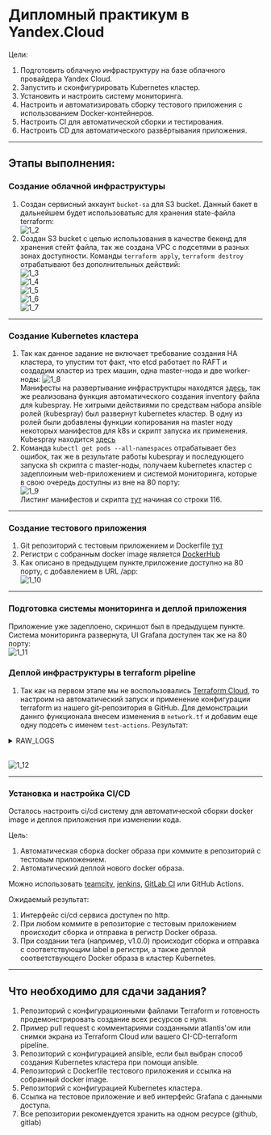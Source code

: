 # Дипломный практикум в Yandex.Cloud
Цели:
1. Подготовить облачную инфраструктуру на базе облачного провайдера Yandex Cloud.
2. Запустить и сконфигурировать Kubernetes кластер.
3. Установить и настроить систему мониторинга.
4. Настроить и автоматизировать сборку тестового приложения с использованием Docker-контейнеров.
5. Настроить CI для автоматической сборки и тестирования.
6. Настроить CD для автоматического развёртывания приложения.

---
## Этапы выполнения:


### Создание облачной инфраструктуры

1. Создан сервисный аккаунт `bucket-sa` для S3 bucket. Данный бакет в дальнейшем будет использоватьяс для хранения state-файла terraform: </br>
    ![1_2](https://github.com/AlekseyStroitelev/final-qualifying-work/blob/main/screenshots/1_2.png)
2. Создан S3 bucket с целью использования в качестве бекенд для хранения стейт файла, так же создана VPC с подсетями в разных зонах доступности. Команды `terraform apply`, `terraform destroy` отрабатывают без дополнительных действий: </br>
    ![1_3](https://github.com/AlekseyStroitelev/final-qualifying-work/blob/main/screenshots/1_3.png) </br>
    ![1_4](https://github.com/AlekseyStroitelev/final-qualifying-work/blob/main/screenshots/1_4.png) </br>
    ![1_5](https://github.com/AlekseyStroitelev/final-qualifying-work/blob/main/screenshots/1_5.png) </br>
    ![1_6](https://github.com/AlekseyStroitelev/final-qualifying-work/blob/main/screenshots/1_6.png) </br>
    ![1_7](https://github.com/AlekseyStroitelev/final-qualifying-work/blob/main/screenshots/1_7.png) </br>

---
### Создание Kubernetes кластера

1. Так как данное задание не включает требование создания HA кластера, то упустим тот факт, что etcd работает по RAFT и создадим кластер из трех машин, одна master-нода и две worker-ноды:
   ![1_8](https://github.com/AlekseyStroitelev/final-qualifying-work/blob/main/screenshots/1_8.png) </br>
Манифесты на развертывание инфраструктцры находятся [здесь](https://github.com/AlekseyStroitelev/final-qualifying-work/tree/main/terraform), так же реализована функция автоматического создания inventory файла для kubespray. Не хитрыми действиями по средствам набора ansible ролей (kubespray) был развернут kubernetes кластер. В одну из ролей были добавлены функции копирования на master ноду некоторых манифестов для k8s и скрипт запуска их применения. Kubespray находится [здесь](https://github.com/AlekseyStroitelev/final-qualifying-work/tree/main/kubespray)
2. Команда `kubectl get pods --all-namespaces` отрабатывает без ошибок, так же в результате работы kubespray и последующего запуска sh скрипта c master-ноды, получаем kubernetes кластер с задеплоиным web-приложением и системой мониторинга, которые в свою очередь доступны из вне на 80 порту: </br>
   ![1_9](https://github.com/AlekseyStroitelev/final-qualifying-work/blob/main/screenshots/1_9.png) </br>
Листинг манифестов и скрипта [тут](https://github.com/AlekseyStroitelev/final-qualifying-work/blob/main/kubespray/roles/kubernetes/client/tasks/main.yml) начиная со строки 116.

---
### Создание тестового приложения

1. Git репозиторий с тестовым приложением и Dockerfile [тут](https://github.com/AlekseyStroitelev/app-config)
2. Регистри с собранным docker image является [DockerHub](https://hub.docker.com/repository/docker/makaron7321/nginx-test-app/general)
3. Как описано в предыдущем пункте,приложение доступно на 80 порту, с добавлением в URL /app:</br>
  ![1_10](https://github.com/AlekseyStroitelev/final-qualifying-work/blob/main/screenshots/1_10.png)

---
### Подготовка cистемы мониторинга и деплой приложения

Приложение уже задеплоено, скриншот был в предыдущем пункте.
Система мониторинга развернута, UI Grafana доступен так же на 80 порту: </br>
  ![1_11](https://github.com/AlekseyStroitelev/final-qualifying-work/blob/main/screenshots/1_11.png)

### Деплой инфраструктуры в terraform pipeline

1. Так как на первом этапе мы не воспользовались [Terraform Cloud](https://app.terraform.io/), то настроим на автоматический запуск и применение конфигурации terraform из нашего git-репозитория в GitHub. Для демонстрации даннго функционала внесем изменения в `network.tf` и добавим еще одну подсеть с именем `test-actions`. Результат:

<details>
    <summary>RAW_LOGS</summary>
    2025-08-27T10:15:56.4801562Z Current runner version: '2.328.0'
2025-08-27T10:15:56.4824907Z ##[group]Runner Image Provisioner
2025-08-27T10:15:56.4826034Z Hosted Compute Agent
2025-08-27T10:15:56.4826602Z Version: 20250818.377
2025-08-27T10:15:56.4827620Z Commit: 3c593e9f75fe0b87e893bca80d6e12ba089c61fc
2025-08-27T10:15:56.4828344Z Build Date: 2025-08-18T14:52:18Z
2025-08-27T10:15:56.4828904Z ##[endgroup]
2025-08-27T10:15:56.4829516Z ##[group]Operating System
2025-08-27T10:15:56.4830099Z Ubuntu
2025-08-27T10:15:56.4830596Z 24.04.2
2025-08-27T10:15:56.4831129Z LTS
2025-08-27T10:15:56.4831623Z ##[endgroup]
2025-08-27T10:15:56.4832164Z ##[group]Runner Image
2025-08-27T10:15:56.4832804Z Image: ubuntu-24.04
2025-08-27T10:15:56.4833351Z Version: 20250818.1.0
2025-08-27T10:15:56.4834390Z Included Software: https://github.com/actions/runner-images/blob/ubuntu24/20250818.1/images/ubuntu/Ubuntu2404-Readme.md
2025-08-27T10:15:56.4836038Z Image Release: https://github.com/actions/runner-images/releases/tag/ubuntu24%2F20250818.1
2025-08-27T10:15:56.4837537Z ##[endgroup]
2025-08-27T10:15:56.4838662Z ##[group]GITHUB_TOKEN Permissions
2025-08-27T10:15:56.4840807Z Contents: read
2025-08-27T10:15:56.4841417Z Metadata: read
2025-08-27T10:15:56.4841966Z Packages: read
2025-08-27T10:15:56.4842544Z ##[endgroup]
2025-08-27T10:15:56.4844688Z Secret source: Actions
2025-08-27T10:15:56.4845421Z Prepare workflow directory
2025-08-27T10:15:56.5413589Z Prepare all required actions
2025-08-27T10:15:56.5450549Z Getting action download info
2025-08-27T10:15:56.9655916Z Download action repository 'actions/checkout@v4' (SHA:08eba0b27e820071cde6df949e0beb9ba4906955)
2025-08-27T10:15:57.1367609Z Download action repository 'hashicorp/setup-terraform@v2' (SHA:633666f66e0061ca3b725c73b2ec20cd13a8fdd1)
2025-08-27T10:15:57.9114966Z Download action repository 'actions/upload-artifact@v4' (SHA:ea165f8d65b6e75b540449e92b4886f43607fa02)
2025-08-27T10:15:58.0933292Z Complete job name: Terraform
2025-08-27T10:15:58.1609151Z ##[group]Run actions/checkout@v4
2025-08-27T10:15:58.1610120Z with:
2025-08-27T10:15:58.1610749Z   repository: AlekseyStroitelev/final-qualifying-work
2025-08-27T10:15:58.1611603Z   token: ***
2025-08-27T10:15:58.1612098Z   ssh-strict: true
2025-08-27T10:15:58.1612584Z   ssh-user: git
2025-08-27T10:15:58.1613087Z   persist-credentials: true
2025-08-27T10:15:58.1613641Z   clean: true
2025-08-27T10:15:58.1614144Z   sparse-checkout-cone-mode: true
2025-08-27T10:15:58.1614723Z   fetch-depth: 1
2025-08-27T10:15:58.1615201Z   fetch-tags: false
2025-08-27T10:15:58.1615693Z   show-progress: true
2025-08-27T10:15:58.1616205Z   lfs: false
2025-08-27T10:15:58.1616888Z   submodules: false
2025-08-27T10:15:58.1617414Z   set-safe-directory: true
2025-08-27T10:15:58.1618208Z env:
2025-08-27T10:15:58.1618677Z   TF_VERSION: 1.5.0
2025-08-27T10:15:58.1619176Z   TF_DIR: terraform/main
2025-08-27T10:15:58.1619967Z   TF_VAR_token: ***
2025-08-27T10:15:58.1620497Z   TF_VAR_cloud_id: ***
2025-08-27T10:15:58.1621082Z   TF_VAR_folder_id: ***
2025-08-27T10:15:58.1621660Z   AWS_ACCESS_KEY_ID: ***
2025-08-27T10:15:58.1622363Z   AWS_SECRET_ACCESS_KEY: ***
2025-08-27T10:15:58.1622899Z ##[endgroup]
2025-08-27T10:15:58.2672881Z Syncing repository: AlekseyStroitelev/final-qualifying-work
2025-08-27T10:15:58.2674848Z ##[group]Getting Git version info
2025-08-27T10:15:58.2675823Z Working directory is '/home/runner/work/final-qualifying-work/final-qualifying-work'
2025-08-27T10:15:58.2677540Z [command]/usr/bin/git version
2025-08-27T10:15:58.2758270Z git version 2.51.0
2025-08-27T10:15:58.2783869Z ##[endgroup]
2025-08-27T10:15:58.2803636Z Temporarily overriding HOME='/home/runner/work/_temp/4b8247fa-90f4-4f42-8468-a917a52764c4' before making global git config changes
2025-08-27T10:15:58.2805170Z Adding repository directory to the temporary git global config as a safe directory
2025-08-27T10:15:58.2809249Z [command]/usr/bin/git config --global --add safe.directory /home/runner/work/final-qualifying-work/final-qualifying-work
2025-08-27T10:15:58.2842669Z Deleting the contents of '/home/runner/work/final-qualifying-work/final-qualifying-work'
2025-08-27T10:15:58.2845467Z ##[group]Initializing the repository
2025-08-27T10:15:58.2849808Z [command]/usr/bin/git init /home/runner/work/final-qualifying-work/final-qualifying-work
2025-08-27T10:15:58.2963356Z hint: Using 'master' as the name for the initial branch. This default branch name
2025-08-27T10:15:58.2964627Z hint: is subject to change. To configure the initial branch name to use in all
2025-08-27T10:15:58.2965629Z hint: of your new repositories, which will suppress this warning, call:
2025-08-27T10:15:58.2966511Z hint:
2025-08-27T10:15:58.2967435Z hint: 	git config --global init.defaultBranch <name>
2025-08-27T10:15:58.2968107Z hint:
2025-08-27T10:15:58.2968737Z hint: Names commonly chosen instead of 'master' are 'main', 'trunk' and
2025-08-27T10:15:58.2970308Z hint: 'development'. The just-created branch can be renamed via this command:
2025-08-27T10:15:58.2971828Z hint:
2025-08-27T10:15:58.2972734Z hint: 	git branch -m <name>
2025-08-27T10:15:58.2973817Z hint:
2025-08-27T10:15:58.2975213Z hint: Disable this message with "git config set advice.defaultBranchName false"
2025-08-27T10:15:58.2977995Z Initialized empty Git repository in /home/runner/work/final-qualifying-work/final-qualifying-work/.git/
2025-08-27T10:15:58.2985102Z [command]/usr/bin/git remote add origin https://github.com/AlekseyStroitelev/final-qualifying-work
2025-08-27T10:15:58.3023298Z ##[endgroup]
2025-08-27T10:15:58.3024849Z ##[group]Disabling automatic garbage collection
2025-08-27T10:15:58.3028125Z [command]/usr/bin/git config --local gc.auto 0
2025-08-27T10:15:58.3056891Z ##[endgroup]
2025-08-27T10:15:58.3058554Z ##[group]Setting up auth
2025-08-27T10:15:58.3064454Z [command]/usr/bin/git config --local --name-only --get-regexp core\.sshCommand
2025-08-27T10:15:58.3095595Z [command]/usr/bin/git submodule foreach --recursive sh -c "git config --local --name-only --get-regexp 'core\.sshCommand' && git config --local --unset-all 'core.sshCommand' || :"
2025-08-27T10:15:58.3443935Z [command]/usr/bin/git config --local --name-only --get-regexp http\.https\:\/\/github\.com\/\.extraheader
2025-08-27T10:15:58.3473439Z [command]/usr/bin/git submodule foreach --recursive sh -c "git config --local --name-only --get-regexp 'http\.https\:\/\/github\.com\/\.extraheader' && git config --local --unset-all 'http.https://github.com/.extraheader' || :"
2025-08-27T10:15:58.3689072Z [command]/usr/bin/git config --local http.https://github.com/.extraheader AUTHORIZATION: basic ***
2025-08-27T10:15:58.3723571Z ##[endgroup]
2025-08-27T10:15:58.3725222Z ##[group]Fetching the repository
2025-08-27T10:15:58.3733921Z [command]/usr/bin/git -c protocol.version=2 fetch --no-tags --prune --no-recurse-submodules --depth=1 origin +6aebce652a831ad733a93dce62b596fdf2da7a5d:refs/remotes/origin/main
2025-08-27T10:15:59.1784278Z From https://github.com/AlekseyStroitelev/final-qualifying-work
2025-08-27T10:15:59.1785707Z  * [new ref]         6aebce652a831ad733a93dce62b596fdf2da7a5d -> origin/main
2025-08-27T10:15:59.1815315Z ##[endgroup]
2025-08-27T10:15:59.1816454Z ##[group]Determining the checkout info
2025-08-27T10:15:59.1818295Z ##[endgroup]
2025-08-27T10:15:59.1822769Z [command]/usr/bin/git sparse-checkout disable
2025-08-27T10:15:59.1863121Z [command]/usr/bin/git config --local --unset-all extensions.worktreeConfig
2025-08-27T10:15:59.1891392Z ##[group]Checking out the ref
2025-08-27T10:15:59.1895153Z [command]/usr/bin/git checkout --progress --force -B main refs/remotes/origin/main
2025-08-27T10:15:59.2864911Z Switched to a new branch 'main'
2025-08-27T10:15:59.2868009Z branch 'main' set up to track 'origin/main'.
2025-08-27T10:15:59.2878548Z ##[endgroup]
2025-08-27T10:15:59.2915515Z [command]/usr/bin/git log -1 --format=%H
2025-08-27T10:15:59.2937962Z 6aebce652a831ad733a93dce62b596fdf2da7a5d
2025-08-27T10:15:59.3175049Z ##[group]Run hashicorp/setup-terraform@v2
2025-08-27T10:15:59.3176229Z with:
2025-08-27T10:15:59.3177152Z   terraform_version: 1.5.0
2025-08-27T10:15:59.3178238Z   cli_config_credentials_hostname: app.terraform.io
2025-08-27T10:15:59.3179754Z   terraform_wrapper: true
2025-08-27T10:15:59.3180642Z env:
2025-08-27T10:15:59.3181357Z   TF_VERSION: 1.5.0
2025-08-27T10:15:59.3182175Z   TF_DIR: terraform/main
2025-08-27T10:15:59.3183831Z   TF_VAR_token: ***
2025-08-27T10:15:59.3184730Z   TF_VAR_cloud_id: ***
2025-08-27T10:15:59.3185663Z   TF_VAR_folder_id: ***
2025-08-27T10:15:59.3186799Z   AWS_ACCESS_KEY_ID: ***
2025-08-27T10:15:59.3188086Z   AWS_SECRET_ACCESS_KEY: ***
2025-08-27T10:15:59.3189039Z ##[endgroup]
2025-08-27T10:16:00.2466929Z [command]/usr/bin/unzip -o -q /home/runner/work/_temp/ec2ee6c1-ecb6-4561-92a8-ef2e15fd544a
2025-08-27T10:16:00.7288554Z ##[group]Run terraform -chdir=terraform/main init \
2025-08-27T10:16:00.7289075Z [36;1mterraform -chdir=terraform/main init \[0m
2025-08-27T10:16:00.7289721Z [36;1m  -backend-config="access_key=***" \[0m
2025-08-27T10:16:00.7290228Z [36;1m  -backend-config="secret_key=***" \[0m
2025-08-27T10:16:00.7290632Z [36;1m  -backend-config="skip_credentials_validation=true" \[0m
2025-08-27T10:16:00.7291070Z [36;1m  -backend-config="skip_region_validation=true" \[0m
2025-08-27T10:16:00.7291482Z [36;1m  -backend-config="skip_metadata_api_check=true" \[0m
2025-08-27T10:16:00.7291860Z [36;1m  -backend-config="force_path_style=true"[0m
2025-08-27T10:16:00.7374243Z shell: /usr/bin/bash -e {0}
2025-08-27T10:16:00.7374560Z env:
2025-08-27T10:16:00.7374792Z   TF_VERSION: 1.5.0
2025-08-27T10:16:00.7375047Z   TF_DIR: terraform/main
2025-08-27T10:16:00.7375507Z   TF_VAR_token: ***
2025-08-27T10:16:00.7375809Z   TF_VAR_cloud_id: ***
2025-08-27T10:16:00.7376151Z   TF_VAR_folder_id: ***
2025-08-27T10:16:00.7376514Z   AWS_ACCESS_KEY_ID: ***
2025-08-27T10:16:00.7377069Z   AWS_SECRET_ACCESS_KEY: ***
2025-08-27T10:16:00.7377489Z   TERRAFORM_CLI_PATH: /home/runner/work/_temp/c8321ad8-9761-4396-a7bc-b1cbb37ee572
2025-08-27T10:16:00.7377918Z ##[endgroup]
2025-08-27T10:16:02.1904866Z [command]/home/runner/work/_temp/c8321ad8-9761-4396-a7bc-b1cbb37ee572/terraform-bin -chdir=terraform/main init -backend-config=access_key=*** -backend-config=secret_key=*** -backend-config=skip_credentials_validation=true -backend-config=skip_region_validation=true -backend-config=skip_metadata_api_check=true -backend-config=force_path_style=true
2025-08-27T10:16:02.2107476Z 
2025-08-27T10:16:02.2108424Z [0m[1mInitializing the backend...[0m
2025-08-27T10:16:03.1459992Z [0m[32m
2025-08-27T10:16:03.1460714Z Successfully configured the backend "s3"! Terraform will automatically
2025-08-27T10:16:03.1463496Z use this backend unless the backend configuration changes.[0m
2025-08-27T10:16:04.4958008Z 
2025-08-27T10:16:04.4958504Z [0m[1mInitializing provider plugins...[0m
2025-08-27T10:16:04.4959082Z - Finding latest version of yandex-cloud/yandex...
2025-08-27T10:16:05.3208608Z - Installing yandex-cloud/yandex v0.154.0...
2025-08-27T10:16:06.7618655Z - Installed yandex-cloud/yandex v0.154.0 (self-signed, key ID [0m[1mE40F590B50BB8E40[0m[0m)
2025-08-27T10:16:06.7619513Z 
2025-08-27T10:16:06.7619910Z Partner and community providers are signed by their developers.
2025-08-27T10:16:06.7620886Z If you'd like to know more about provider signing, you can read about it here:
2025-08-27T10:16:06.7621848Z https://www.terraform.io/docs/cli/plugins/signing.html
2025-08-27T10:16:06.7622393Z 
2025-08-27T10:16:06.7623064Z Terraform has created a lock file [1m.terraform.lock.hcl[0m to record the provider
2025-08-27T10:16:06.7624122Z selections it made above. Include this file in your version control repository
2025-08-27T10:16:06.7625134Z so that Terraform can guarantee to make the same selections by default when
2025-08-27T10:16:06.7626078Z you run "terraform init" in the future.[0m
2025-08-27T10:16:06.7626932Z 
2025-08-27T10:16:06.7627729Z [0m[1m[32mTerraform has been successfully initialized![0m[32m[0m
2025-08-27T10:16:06.7628381Z [0m[32m
2025-08-27T10:16:06.7628936Z You may now begin working with Terraform. Try running "terraform plan" to see
2025-08-27T10:16:06.7629843Z any changes that are required for your infrastructure. All Terraform commands
2025-08-27T10:16:06.7630786Z should now work.
2025-08-27T10:16:06.7631047Z 
2025-08-27T10:16:06.7631369Z If you ever set or change modules or backend configuration for Terraform,
2025-08-27T10:16:06.7632213Z rerun this command to reinitialize your working directory. If you forget, other
2025-08-27T10:16:06.7633202Z commands will detect it and remind you to do so if necessary.[0m
2025-08-27T10:16:06.7942525Z ##[group]Run terraform -chdir=terraform/main fmt -check -recursive
2025-08-27T10:16:06.7943021Z [36;1mterraform -chdir=terraform/main fmt -check -recursive[0m
2025-08-27T10:16:06.7982649Z shell: /usr/bin/bash -e {0}
2025-08-27T10:16:06.7982885Z env:
2025-08-27T10:16:06.7983060Z   TF_VERSION: 1.5.0
2025-08-27T10:16:06.7983269Z   TF_DIR: terraform/main
2025-08-27T10:16:06.7983679Z   TF_VAR_token: ***
2025-08-27T10:16:06.7983915Z   TF_VAR_cloud_id: ***
2025-08-27T10:16:06.7984152Z   TF_VAR_folder_id: ***
2025-08-27T10:16:06.7984416Z   AWS_ACCESS_KEY_ID: ***
2025-08-27T10:16:06.7984743Z   AWS_SECRET_ACCESS_KEY: ***
2025-08-27T10:16:06.7985103Z   TERRAFORM_CLI_PATH: /home/runner/work/_temp/c8321ad8-9761-4396-a7bc-b1cbb37ee572
2025-08-27T10:16:06.7985470Z ##[endgroup]
2025-08-27T10:16:06.8395042Z [command]/home/runner/work/_temp/c8321ad8-9761-4396-a7bc-b1cbb37ee572/terraform-bin -chdir=terraform/main fmt -check -recursive
2025-08-27T10:16:06.8745371Z ##[group]Run terraform -chdir=terraform/main validate
2025-08-27T10:16:06.8745759Z [36;1mterraform -chdir=terraform/main validate[0m
2025-08-27T10:16:06.8785313Z shell: /usr/bin/bash -e {0}
2025-08-27T10:16:06.8785548Z env:
2025-08-27T10:16:06.8785724Z   TF_VERSION: 1.5.0
2025-08-27T10:16:06.8785921Z   TF_DIR: terraform/main
2025-08-27T10:16:06.8786334Z   TF_VAR_token: ***
2025-08-27T10:16:06.8786582Z   TF_VAR_cloud_id: ***
2025-08-27T10:16:06.8787023Z   TF_VAR_folder_id: ***
2025-08-27T10:16:06.8787275Z   AWS_ACCESS_KEY_ID: ***
2025-08-27T10:16:06.8787578Z   AWS_SECRET_ACCESS_KEY: ***
2025-08-27T10:16:06.8787932Z   TERRAFORM_CLI_PATH: /home/runner/work/_temp/c8321ad8-9761-4396-a7bc-b1cbb37ee572
2025-08-27T10:16:06.8788314Z ##[endgroup]
2025-08-27T10:16:06.9197871Z [command]/home/runner/work/_temp/c8321ad8-9761-4396-a7bc-b1cbb37ee572/terraform-bin -chdir=terraform/main validate
2025-08-27T10:16:07.4542586Z [32m[1mSuccess![0m The configuration is valid.
2025-08-27T10:16:07.4543182Z [0m
2025-08-27T10:16:07.4657041Z ##[group]Run terraform -chdir=terraform/main plan -input=false -out=tfplan \
2025-08-27T10:16:07.4657602Z [36;1mterraform -chdir=terraform/main plan -input=false -out=tfplan \[0m
2025-08-27T10:16:07.4658159Z [36;1m  -var="token=***" \[0m
2025-08-27T10:16:07.4658463Z [36;1m  -var="cloud_id=***" \[0m
2025-08-27T10:16:07.4658754Z [36;1m  -var="folder_id=***" \[0m
2025-08-27T10:16:07.4697766Z shell: /usr/bin/bash -e {0}
2025-08-27T10:16:07.4698002Z env:
2025-08-27T10:16:07.4698173Z   TF_VERSION: 1.5.0
2025-08-27T10:16:07.4698378Z   TF_DIR: terraform/main
2025-08-27T10:16:07.4698771Z   TF_VAR_token: ***
2025-08-27T10:16:07.4699029Z   TF_VAR_cloud_id: ***
2025-08-27T10:16:07.4699267Z   TF_VAR_folder_id: ***
2025-08-27T10:16:07.4699519Z   AWS_ACCESS_KEY_ID: ***
2025-08-27T10:16:07.4699838Z   AWS_SECRET_ACCESS_KEY: ***
2025-08-27T10:16:07.4700194Z   TERRAFORM_CLI_PATH: /home/runner/work/_temp/c8321ad8-9761-4396-a7bc-b1cbb37ee572
2025-08-27T10:16:07.4700583Z ##[endgroup]
2025-08-27T10:16:07.5107810Z [command]/home/runner/work/_temp/c8321ad8-9761-4396-a7bc-b1cbb37ee572/terraform-bin -chdir=terraform/main plan -input=false -out=tfplan -var=token=*** -var=cloud_id=*** -var=folder_id=***
2025-08-27T10:16:12.2813830Z [0m[1mdata.yandex_compute_image.ubuntu: Reading...[0m[0m
2025-08-27T10:16:12.2814963Z [0m[1myandex_vpc_network.kubernetes: Refreshing state... [id=enpi1a56agdvf1ajqtgu][0m
2025-08-27T10:16:13.5045705Z [0m[1mdata.yandex_compute_image.ubuntu: Read complete after 2s [id=fd8r4l3beu0odt9244b3][0m
2025-08-27T10:16:13.6677536Z [0m[1myandex_vpc_subnet.k8s-b: Refreshing state... [id=e2l2ibtbrh12oaebaebf][0m
2025-08-27T10:16:13.6678984Z [0m[1myandex_vpc_subnet.k8s-a: Refreshing state... [id=e9btisop7a6tlafmrojp][0m
2025-08-27T10:16:13.6679923Z [0m[1myandex_vpc_subnet.k8s-d: Refreshing state... [id=fl871p97bueequg2bqc8][0m
2025-08-27T10:16:13.8708701Z [0m[1myandex_compute_instance.master: Refreshing state... [id=fhm8oesaf7ufbevfpmrl][0m
2025-08-27T10:16:13.8741962Z [0m[1myandex_compute_instance.worker-1: Refreshing state... [id=epdga2bh98un6ig1m38r][0m
2025-08-27T10:16:13.8843726Z [0m[1myandex_compute_instance.worker-2: Refreshing state... [id=fv48ddu7oq8i51sjuisd][0m
2025-08-27T10:16:14.4315409Z [0m[1mdata.yandex_compute_instance.worker-1: Reading...[0m[0m
2025-08-27T10:16:14.4688043Z [0m[1mdata.yandex_compute_instance.master: Reading...[0m[0m
2025-08-27T10:16:14.5538028Z [0m[1mdata.yandex_compute_instance.worker-2: Reading...[0m[0m
2025-08-27T10:16:14.9434156Z [0m[1mdata.yandex_compute_instance.master: Read complete after 1s [id=fhm8oesaf7ufbevfpmrl][0m
2025-08-27T10:16:15.0227626Z [0m[1mdata.yandex_compute_instance.worker-2: Read complete after 0s [id=fv48ddu7oq8i51sjuisd][0m
2025-08-27T10:16:15.0382263Z [0m[1mdata.yandex_compute_instance.worker-1: Read complete after 1s [id=epdga2bh98un6ig1m38r][0m
2025-08-27T10:16:15.0557898Z 
2025-08-27T10:16:15.0558493Z Terraform used the selected providers to generate the following execution
2025-08-27T10:16:15.0559496Z plan. Resource actions are indicated with the following symbols:
2025-08-27T10:16:15.0560347Z   [32m+[0m create[0m
2025-08-27T10:16:15.0560617Z 
2025-08-27T10:16:15.0560870Z Terraform will perform the following actions:
2025-08-27T10:16:15.0561332Z 
2025-08-27T10:16:15.0561761Z [1m  # yandex_vpc_subnet.test-actions[0m will be created
2025-08-27T10:16:15.0562643Z [0m  [32m+[0m[0m resource "yandex_vpc_subnet" "test-actions" {
2025-08-27T10:16:15.0563501Z       [32m+[0m[0m created_at     = (known after apply)
2025-08-27T10:16:15.0564278Z       [32m+[0m[0m folder_id      = (known after apply)
2025-08-27T10:16:15.0565039Z       [32m+[0m[0m id             = (known after apply)
2025-08-27T10:16:15.0565812Z       [32m+[0m[0m labels         = (known after apply)
2025-08-27T10:16:15.0566566Z       [32m+[0m[0m name           = "test-actions1"
2025-08-27T10:16:15.0567761Z       [32m+[0m[0m network_id     = "enpi1a56agdvf1ajqtgu"
2025-08-27T10:16:15.0568920Z       [32m+[0m[0m v4_cidr_blocks = [
2025-08-27T10:16:15.0569633Z           [32m+[0m[0m "192.168.40.0/24",
2025-08-27T10:16:15.0570151Z         ]
2025-08-27T10:16:15.0570717Z       [32m+[0m[0m v6_cidr_blocks = (known after apply)
2025-08-27T10:16:15.0571486Z       [32m+[0m[0m zone           = "ru-central1-d"
2025-08-27T10:16:15.0571955Z     }
2025-08-27T10:16:15.0572116Z 
2025-08-27T10:16:15.0572499Z [1mPlan:[0m 1 to add, 0 to change, 0 to destroy.
2025-08-27T10:16:15.0573002Z [0m[90m
2025-08-27T10:16:15.0573619Z ─────────────────────────────────────────────────────────────────────────────[0m
2025-08-27T10:16:15.0574020Z 
2025-08-27T10:16:15.0574163Z Saved the plan to: tfplan
2025-08-27T10:16:15.0574426Z 
2025-08-27T10:16:15.0574737Z To perform exactly these actions, run the following command to apply:
2025-08-27T10:16:15.0575358Z     terraform apply "tfplan"
2025-08-27T10:16:15.0740380Z ##[group]Run actions/upload-artifact@v4
2025-08-27T10:16:15.0740670Z with:
2025-08-27T10:16:15.0740855Z   name: terraform-plan
2025-08-27T10:16:15.0741075Z   path: terraform/main/tfplan
2025-08-27T10:16:15.0741307Z   if-no-files-found: warn
2025-08-27T10:16:15.0741515Z   compression-level: 6
2025-08-27T10:16:15.0741712Z   overwrite: false
2025-08-27T10:16:15.0741912Z   include-hidden-files: false
2025-08-27T10:16:15.0742133Z env:
2025-08-27T10:16:15.0742305Z   TF_VERSION: 1.5.0
2025-08-27T10:16:15.0742502Z   TF_DIR: terraform/main
2025-08-27T10:16:15.0742892Z   TF_VAR_token: ***
2025-08-27T10:16:15.0743111Z   TF_VAR_cloud_id: ***
2025-08-27T10:16:15.0743331Z   TF_VAR_folder_id: ***
2025-08-27T10:16:15.0743570Z   AWS_ACCESS_KEY_ID: ***
2025-08-27T10:16:15.0743871Z   AWS_SECRET_ACCESS_KEY: ***
2025-08-27T10:16:15.0744388Z   TERRAFORM_CLI_PATH: /home/runner/work/_temp/c8321ad8-9761-4396-a7bc-b1cbb37ee572
2025-08-27T10:16:15.0744757Z ##[endgroup]
2025-08-27T10:16:15.2816180Z With the provided path, there will be 1 file uploaded
2025-08-27T10:16:15.2821213Z Artifact name is valid!
2025-08-27T10:16:15.2822325Z Root directory input is valid!
2025-08-27T10:16:15.6556547Z Beginning upload of artifact content to blob storage
2025-08-27T10:16:15.9470422Z Uploaded bytes 12473
2025-08-27T10:16:16.0192226Z Finished uploading artifact content to blob storage!
2025-08-27T10:16:16.0195949Z SHA256 digest of uploaded artifact zip is 0d8e5a19e0ecfc6ab2cff91d632a49247fba7fc8b299f925c407bc0d02b744c0
2025-08-27T10:16:16.0197624Z Finalizing artifact upload
2025-08-27T10:16:16.1653933Z Artifact terraform-plan.zip successfully finalized. Artifact ID 3862181526
2025-08-27T10:16:16.1654963Z Artifact terraform-plan has been successfully uploaded! Final size is 12473 bytes. Artifact ID is 3862181526
2025-08-27T10:16:16.1661695Z Artifact download URL: https://github.com/AlekseyStroitelev/final-qualifying-work/actions/runs/17263897965/artifacts/3862181526
2025-08-27T10:16:16.1774907Z ##[group]Run terraform -chdir=terraform/main apply -input=false -auto-approve
2025-08-27T10:16:16.1775456Z [36;1mterraform -chdir=terraform/main apply -input=false -auto-approve[0m
2025-08-27T10:16:16.1814346Z shell: /usr/bin/bash -e {0}
2025-08-27T10:16:16.1814583Z env:
2025-08-27T10:16:16.1814761Z   TF_VERSION: 1.5.0
2025-08-27T10:16:16.1814962Z   TF_DIR: terraform/main
2025-08-27T10:16:16.1815346Z   TF_VAR_token: ***
2025-08-27T10:16:16.1815579Z   TF_VAR_cloud_id: ***
2025-08-27T10:16:16.1815818Z   TF_VAR_folder_id: ***
2025-08-27T10:16:16.1816070Z   AWS_ACCESS_KEY_ID: ***
2025-08-27T10:16:16.1816411Z   AWS_SECRET_ACCESS_KEY: ***
2025-08-27T10:16:16.1816954Z   TERRAFORM_CLI_PATH: /home/runner/work/_temp/c8321ad8-9761-4396-a7bc-b1cbb37ee572
2025-08-27T10:16:16.1817340Z ##[endgroup]
2025-08-27T10:16:16.2223739Z [command]/home/runner/work/_temp/c8321ad8-9761-4396-a7bc-b1cbb37ee572/terraform-bin -chdir=terraform/main apply -input=false -auto-approve
2025-08-27T10:16:20.7197125Z [0m[1mdata.yandex_compute_image.ubuntu: Reading...[0m[0m
2025-08-27T10:16:20.7200815Z [0m[1myandex_vpc_network.kubernetes: Refreshing state... [id=enpi1a56agdvf1ajqtgu][0m
2025-08-27T10:16:21.7530760Z [0m[1mdata.yandex_compute_image.ubuntu: Read complete after 1s [id=fd8r4l3beu0odt9244b3][0m
2025-08-27T10:16:21.9139053Z [0m[1myandex_vpc_subnet.k8s-d: Refreshing state... [id=fl871p97bueequg2bqc8][0m
2025-08-27T10:16:21.9140467Z [0m[1myandex_vpc_subnet.k8s-b: Refreshing state... [id=e2l2ibtbrh12oaebaebf][0m
2025-08-27T10:16:21.9142496Z [0m[1myandex_vpc_subnet.k8s-a: Refreshing state... [id=e9btisop7a6tlafmrojp][0m
2025-08-27T10:16:22.1163643Z [0m[1myandex_compute_instance.worker-2: Refreshing state... [id=fv48ddu7oq8i51sjuisd][0m
2025-08-27T10:16:22.1252846Z [0m[1myandex_compute_instance.master: Refreshing state... [id=fhm8oesaf7ufbevfpmrl][0m
2025-08-27T10:16:22.1508905Z [0m[1myandex_compute_instance.worker-1: Refreshing state... [id=epdga2bh98un6ig1m38r][0m
2025-08-27T10:16:22.6115125Z [0m[1mdata.yandex_compute_instance.worker-2: Reading...[0m[0m
2025-08-27T10:16:22.6275565Z [0m[1mdata.yandex_compute_instance.master: Reading...[0m[0m
2025-08-27T10:16:22.7125468Z [0m[1mdata.yandex_compute_instance.worker-1: Reading...[0m[0m
2025-08-27T10:16:23.1188002Z [0m[1mdata.yandex_compute_instance.master: Read complete after 0s [id=fhm8oesaf7ufbevfpmrl][0m
2025-08-27T10:16:23.1792128Z [0m[1mdata.yandex_compute_instance.worker-1: Read complete after 0s [id=epdga2bh98un6ig1m38r][0m
2025-08-27T10:16:23.2402104Z [0m[1mdata.yandex_compute_instance.worker-2: Read complete after 0s [id=fv48ddu7oq8i51sjuisd][0m
2025-08-27T10:16:23.2544372Z 
2025-08-27T10:16:23.2545096Z Terraform used the selected providers to generate the following execution
2025-08-27T10:16:23.2545935Z plan. Resource actions are indicated with the following symbols:
2025-08-27T10:16:23.2547195Z   [32m+[0m create[0m
2025-08-27T10:16:23.2547425Z 
2025-08-27T10:16:23.2547648Z Terraform will perform the following actions:
2025-08-27T10:16:23.2548021Z 
2025-08-27T10:16:23.2548367Z [1m  # yandex_vpc_subnet.test-actions[0m will be created
2025-08-27T10:16:23.2549116Z [0m  [32m+[0m[0m resource "yandex_vpc_subnet" "test-actions" {
2025-08-27T10:16:23.2549839Z       [32m+[0m[0m created_at     = (known after apply)
2025-08-27T10:16:23.2550469Z       [32m+[0m[0m folder_id      = (known after apply)
2025-08-27T10:16:23.2551079Z       [32m+[0m[0m id             = (known after apply)
2025-08-27T10:16:23.2551686Z       [32m+[0m[0m labels         = (known after apply)
2025-08-27T10:16:23.2552288Z       [32m+[0m[0m name           = "test-actions1"
2025-08-27T10:16:23.2552927Z       [32m+[0m[0m network_id     = "enpi1a56agdvf1ajqtgu"
2025-08-27T10:16:23.2553522Z       [32m+[0m[0m v4_cidr_blocks = [
2025-08-27T10:16:23.2554062Z           [32m+[0m[0m "192.168.40.0/24",
2025-08-27T10:16:23.2554489Z         ]
2025-08-27T10:16:23.2554953Z       [32m+[0m[0m v6_cidr_blocks = (known after apply)
2025-08-27T10:16:23.2555904Z       [32m+[0m[0m zone           = "ru-central1-d"
2025-08-27T10:16:23.2556388Z     }
2025-08-27T10:16:23.2556562Z 
2025-08-27T10:16:23.2557033Z [1mPlan:[0m 1 to add, 0 to change, 0 to destroy.
2025-08-27T10:16:25.7753419Z [0m[0m[1myandex_vpc_subnet.test-actions: Creating...[0m[0m
2025-08-27T10:16:27.4089535Z [0m[1myandex_vpc_subnet.test-actions: Creation complete after 1s [id=fl80agpgr74uvu6o44pe][0m
2025-08-27T10:16:28.3653882Z [0m[1m[32m
2025-08-27T10:16:28.3654464Z Apply complete! Resources: 1 added, 0 changed, 0 destroyed.
2025-08-27T10:16:28.3655070Z [0m[0m[1m[32m
2025-08-27T10:16:28.3655384Z Outputs:
2025-08-27T10:16:28.3655549Z 
2025-08-27T10:16:28.3655718Z [0mnode_ips = {
2025-08-27T10:16:28.3656051Z   "master_private" = "192.168.10.10"
2025-08-27T10:16:28.3656465Z   "master_public" = "89.169.159.219"
2025-08-27T10:16:28.3657107Z   "worker1_private" = "192.168.20.10"
2025-08-27T10:16:28.3657543Z   "worker1_public" = "89.169.186.184"
2025-08-27T10:16:28.3657966Z   "worker2_private" = "192.168.30.10"
2025-08-27T10:16:28.3658376Z   "worker2_public" = "158.160.167.145"
2025-08-27T10:16:28.3658766Z }
2025-08-27T10:16:28.3806943Z ##[group]Run rm -f terraform/main/tfplan
2025-08-27T10:16:28.3807338Z [36;1mrm -f terraform/main/tfplan[0m
2025-08-27T10:16:28.3807647Z [36;1mrm -f terraform/main/.terraform.lock.hcl[0m
2025-08-27T10:16:28.3846573Z shell: /usr/bin/bash -e {0}
2025-08-27T10:16:28.3847105Z env:
2025-08-27T10:16:28.3847352Z   TF_VERSION: 1.5.0
2025-08-27T10:16:28.3847557Z   TF_DIR: terraform/main
2025-08-27T10:16:28.3847944Z   TF_VAR_token: ***
2025-08-27T10:16:28.3848171Z   TF_VAR_cloud_id: ***
2025-08-27T10:16:28.3848401Z   TF_VAR_folder_id: ***
2025-08-27T10:16:28.3848645Z   AWS_ACCESS_KEY_ID: ***
2025-08-27T10:16:28.3848955Z   AWS_SECRET_ACCESS_KEY: ***
2025-08-27T10:16:28.3849310Z   TERRAFORM_CLI_PATH: /home/runner/work/_temp/c8321ad8-9761-4396-a7bc-b1cbb37ee572
2025-08-27T10:16:28.3849692Z ##[endgroup]
2025-08-27T10:16:28.3974287Z Post job cleanup.
2025-08-27T10:16:28.4883029Z [command]/usr/bin/git version
2025-08-27T10:16:28.4917424Z git version 2.51.0
2025-08-27T10:16:28.4960482Z Temporarily overriding HOME='/home/runner/work/_temp/b7607607-31f0-458b-8891-58fa8b5a2209' before making global git config changes
2025-08-27T10:16:28.4961781Z Adding repository directory to the temporary git global config as a safe directory
2025-08-27T10:16:28.4967212Z [command]/usr/bin/git config --global --add safe.directory /home/runner/work/final-qualifying-work/final-qualifying-work
2025-08-27T10:16:28.5001509Z [command]/usr/bin/git config --local --name-only --get-regexp core\.sshCommand
2025-08-27T10:16:28.5033314Z [command]/usr/bin/git submodule foreach --recursive sh -c "git config --local --name-only --get-regexp 'core\.sshCommand' && git config --local --unset-all 'core.sshCommand' || :"
2025-08-27T10:16:28.5259396Z [command]/usr/bin/git config --local --name-only --get-regexp http\.https\:\/\/github\.com\/\.extraheader
2025-08-27T10:16:28.5279221Z http.https://github.com/.extraheader
2025-08-27T10:16:28.5291490Z [command]/usr/bin/git config --local --unset-all http.https://github.com/.extraheader
2025-08-27T10:16:28.5321231Z [command]/usr/bin/git submodule foreach --recursive sh -c "git config --local --name-only --get-regexp 'http\.https\:\/\/github\.com\/\.extraheader' && git config --local --unset-all 'http.https://github.com/.extraheader' || :"
2025-08-27T10:16:28.5642760Z Cleaning up orphan processes
    </details></br>

![1_12](https://github.com/AlekseyStroitelev/final-qualifying-work/blob/main/screenshots/1_12.png)</br>

---
### Установка и настройка CI/CD

Осталось настроить ci/cd систему для автоматической сборки docker image и деплоя приложения при изменении кода.

Цель:

1. Автоматическая сборка docker образа при коммите в репозиторий с тестовым приложением.
2. Автоматический деплой нового docker образа.

Можно использовать [teamcity](https://www.jetbrains.com/ru-ru/teamcity/), [jenkins](https://www.jenkins.io/), [GitLab CI](https://about.gitlab.com/stages-devops-lifecycle/continuous-integration/) или GitHub Actions.

Ожидаемый результат:

1. Интерфейс ci/cd сервиса доступен по http.
2. При любом коммите в репозиторие с тестовым приложением происходит сборка и отправка в регистр Docker образа.
3. При создании тега (например, v1.0.0) происходит сборка и отправка с соответствующим label в регистри, а также деплой соответствующего Docker образа в кластер Kubernetes.

---
## Что необходимо для сдачи задания?

1. Репозиторий с конфигурационными файлами Terraform и готовность продемонстрировать создание всех ресурсов с нуля.
2. Пример pull request с комментариями созданными atlantis'ом или снимки экрана из Terraform Cloud или вашего CI-CD-terraform pipeline.
3. Репозиторий с конфигурацией ansible, если был выбран способ создания Kubernetes кластера при помощи ansible.
4. Репозиторий с Dockerfile тестового приложения и ссылка на собранный docker image.
5. Репозиторий с конфигурацией Kubernetes кластера.
6. Ссылка на тестовое приложение и веб интерфейс Grafana с данными доступа.
7. Все репозитории рекомендуется хранить на одном ресурсе (github, gitlab)
